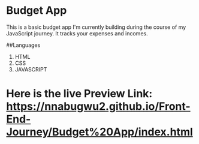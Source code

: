 # Budget App
This is a basic budget app I'm currently building during the course of my JavaScript journey.
It tracks your expenses and incomes. 


##Languages
1. HTML
2. CSS
3. JAVASCRIPT

# Here is the live Preview Link: https://nnabugwu2.github.io/Front-End-Journey/Budget%20App/index.html
